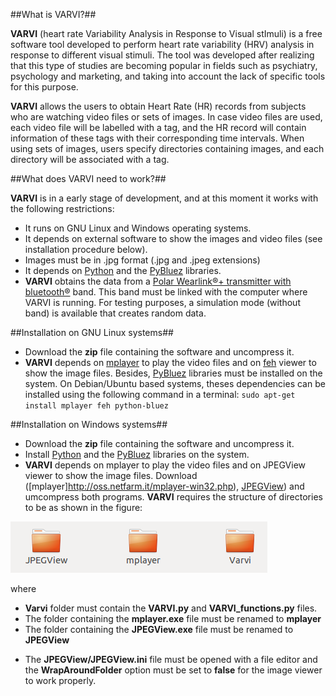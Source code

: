 ##What is VARVI?##

**VARVI** (heart rate Variability Analysis in Response to Visual stImuli) is a free software tool developed to perform heart rate variability (HRV) analysis in response to different visual stimuli. The tool was developed after realizing that this type of studies are becoming popular in fields such as psychiatry, psychology and marketing, and taking into account the lack of specific tools for this purpose.

**VARVI** allows the users to obtain Heart Rate (HR) records from subjects who are watching video files or sets of images. In case video files are used, each video file will be labelled with a tag, and the HR record will contain information of these tags with their corresponding time intervals. When using sets of images, users specify directories containing images, and each directory will be associated with a tag. 

##What does VARVI need to work?##

**VARVI** is in a early stage of development, and at this moment it works with the following restrictions:
* It runs on GNU Linux and Windows operating systems.
* It depends on external software to show the images and video files (see installation procedure below).
* Images must be in .jpg format (.jpg and .jpeg extensions)
* It depends on [Python](http://www.python.org) and the [PyBluez](http://pybluez.googlecode.com) libraries.
* **VARVI** obtains the data from a [Polar Wearlink®+ transmitter with bluetooth®](http://www.polar.com/en/products/accessories/Polar_WearLink_transmitter_with_Bluetooth) band. This band must be linked with the computer where VARVI is running.  For testing purposes, a simulation mode (without band) is available that creates random data.

##Installation on GNU Linux systems##

* Download the **zip** file containing the software and uncompress it.
* **VARVI** depends on [mplayer](http://www.mplayerhq.hu) to play the video files and on [feh](http://feh.finalrewind.org/) viewer to show the image files. Besides, [PyBluez](http://pybluez.googlecode.com) libraries must be installed on the system. On Debian/Ubuntu based systems, theses dependencies can be installed using the following command in a terminal: `sudo apt-get install mplayer feh python-bluez`

##Installation on Windows systems##

* Download the **zip** file containing the software and uncompress it.
* Install [Python](http://www.python.org/) and the [PyBluez](http://pybluez.googlecode.com) libraries on the system.
* **VARVI** depends on mplayer to play the video files and on JPEGView viewer to show the image files. Download ([mplayer]http://oss.netfarm.it/mplayer-win32.php), [JPEGView](http://sourceforge.net/projects/jpegview/)) and umcompress both programs. **VARVI** requires the structure of directories to be as shown in the figure:

![Alt text](./directories.png)

where
+ **Varvi** folder must contain the **VARVI.py** and **VARVI_functions.py** files.
+ The folder containing the **mplayer.exe** file must be renamed to **mplayer**
+ The folder containing the **JPEGView.exe** file must be renamed to **JPEGView**
* The **JPEGView/JPEGView.ini** file must be opened with a file editor and the **WrapAroundFolder** option must be set to **false** for the image viewer to work properly.

